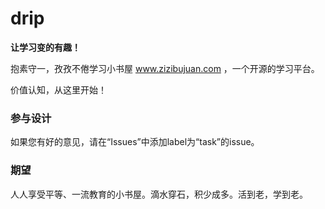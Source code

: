 drip
====
**让学习变的有趣！**

抱素守一，孜孜不倦学习小书屋 www.zizibujuan.com ，一个开源的学习平台。

价值认知，从这里开始！

### 参与设计
 如果您有好的意见，请在“Issues”中添加label为“task”的issue。
 
### 期望
 人人享受平等、一流教育的小书屋。滴水穿石，积少成多。活到老，学到老。
